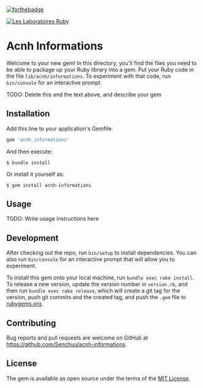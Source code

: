
[![forthebadge](https://forthebadge.com/images/badges/made-with-ruby.svg)](https://forthebadge.com)

[![Les Laboratoires Ruby](https://invidget.switchblade.xyz/4P7XcmbDnt)](https://discord.gg/4P7XcmbDnt)
# Acnh Informations

Welcome to your new gem! In this directory, you'll find the files you need to be able to package up your Ruby library into a gem. Put your Ruby code in the file `lib/acnh/informations`. To experiment with that code, run `bin/console` for an interactive prompt.

TODO: Delete this and the text above, and describe your gem

## Installation

Add this line to your application's Gemfile:

```ruby
gem 'acnh_informations'
```

And then execute:

    $ bundle install

Or install it yourself as:

    $ gem install acnh-informations

## Usage

TODO: Write usage instructions here

## Development

After checking out the repo, run `bin/setup` to install dependencies. You can also run `bin/console` for an interactive prompt that will allow you to experiment.

To install this gem onto your local machine, run `bundle exec rake install`. To release a new version, update the version number in `version.rb`, and then run `bundle exec rake release`, which will create a git tag for the version, push git commits and the created tag, and push the `.gem` file to [rubygems.org](https://rubygems.org).

## Contributing

Bug reports and pull requests are welcome on GitHub at https://github.com/Senchuu/acnh-informations.

## License

The gem is available as open source under the terms of the [MIT License](https://opensource.org/licenses/MIT).
